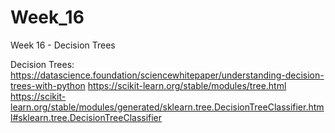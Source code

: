 # Week_16
Week 16 - Decision Trees

Decision Trees:
https://datascience.foundation/sciencewhitepaper/understanding-decision-trees-with-python
https://scikit-learn.org/stable/modules/tree.html
https://scikit-learn.org/stable/modules/generated/sklearn.tree.DecisionTreeClassifier.html#sklearn.tree.DecisionTreeClassifier
